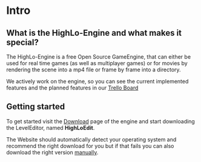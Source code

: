 # Intro

## What is the HighLo-Engine and what makes it special?

The HighLo-Engine is a free Open Source GameEngine, that can either be used for real time games (as well as multiplayer games) or for movies by rendering the scene into a mp4 file or frame by frame into a directory.

We actively work on the engine, so you can see the current implemented features and the planned features in our [Trello Board](https://trello.com/b/HXJ2X0sb/highloengine)

## Getting started

To get started visit the [Download](https://www.highlo-engine.com/en/download) page of the engine and start downloading the LevelEditor, named **HighLoEdit**.

The Website should automatically detect your operating system and recommend the right download for you but if that fails you can also download the right version [manually](https://www.highlo-engine.com/en/downloads).

